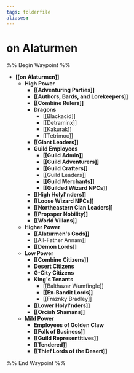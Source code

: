 ```yaml
---
tags: folderfile
aliases:
---
```



# on Alaturmen
%% Begin Waypoint %%
- **[[on Alaturmen]]**
	- **High Power**
		- **[[Adventuring Parties]]**
		- **[[Authors, Bards, and Lorekeepers]]**
		- **[[Combine Rulers]]**
		- **Dragons**
			- [[Blackacid]]
			- [[Detraminx]]
			- [[Kakurak]]
			- [[Tetrimoc]]
		- **[[Giant Leaders]]**
		- **Guild Employees**
			- **[[Guild Admin]]**
			- **[[Guild Adventurers]]**
			- **[[Guild Crafters]]**
			- [[Guild Leaders]]
			- **[[Guild Merchants]]**
			- **[[Guilded Wizard NPCs]]**
		- **[[High Holyl'nders]]**
		- **[[Loose Wizard NPCs]]**
		- **[[Northeastern Clan Leaders]]**
		- **[[Propsper Nobility]]**
		- **[[World Villans]]**
	- **Higher Power**
		- **[[Alaturmen's Gods]]**
		- [[All-Father Annam]]
		- **[[Demon Lords]]**
	- **Low Power**
		- **[[Combine Citizens]]**
		- **Desert Citizens**
		- **G-City Citizens**
		- **King's Tenants**
			- [[Balthazar Wumfingle]]
			- **[[Ex-Bandit Lords]]**
			- [[Fraznky Bradley]]
		- **[[Lower Holyl'nders]]**
		- **[[Orcish Shamans]]**
	- **Mild Power**
		- **Employees of Golden Claw**
		- **[[Folk of Business]]**
		- **[[Guild Representitives]]**
		- **[[Tendered]]**
		- **[[Thief Lords of the Desert]]**

%% End Waypoint %%